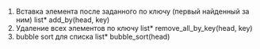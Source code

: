 1) Вставка элемента после заданного по ключу (первый найденный за ним) list* add_by(head, key)
2) Удаление всех элементов по ключу list* remove_all_by_key(head, key)
3) bubble sort для списка list* bubble_sort(head)
